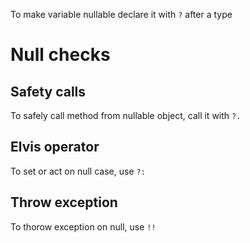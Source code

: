 To make variable nullable declare it with `?` after a type

# Null checks

## Safety calls
To safely call method from nullable object, call it with `?.`

## Elvis operator
To set or act on null case, use `?:`

## Throw exception
To thorow exception on null, use `!!`
